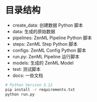 # 目录结构
- create_data: 创建数据 Python 脚本
- data: 生成的原始数据
- pipelines: ZenML Pipeline Python 脚本
- steps: ZenML Step Python 脚本
- configs: ZenML Config Python 脚本
- run.py: ZenML Pipeline 运行脚本
- models: 生成的 ZenML Model
- test: 测试脚本
- docs: 一些文档



```bash
# Python Version 3.12
pip install -r requirements.txt
python run.py
```

